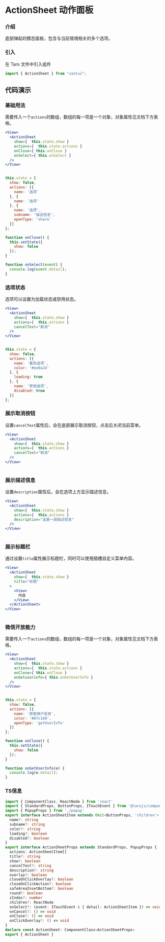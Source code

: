 # ActionSheet 动作面板

### 介绍

底部弹起的模态面板，包含与当前情境相关的多个选项。

### 引入

在 Taro 文件中引入组件

```js
import { ActionSheet } from "vantui"; 
```

## 代码演示

### 基础用法

需要传入一个`actions`的数组，数组的每一项是一个对象，对象属性见文档下方表格。

```jsx
<View>
  <ActionSheet
    show={  this.state.show }
    actions={  this.state.actions }
    onClose={ this.onClose }
    onSelect={ this.onSelect }
  />
</View>
 
```

```js
this.state = {
  show: false,
  actions: [{
    name: '选项'
  }, {
    name: '选项'
  }, {
    name: '选项',
    subname: '描述信息',
    openType: 'share'
  }]
};

function onClose() {
  this.setState({
    show: false
  });
}

function onSelect(event) {
  console.log(event.detail);
} 
```

### 选项状态

选项可以设置为加载状态或禁用状态。

```jsx
<View>
  <ActionSheet
    show={  this.state.show }
    actions={  this.actions }
    cancelText="取消"
  />
</View>
 
```

```js
this.state = {
  show: false,
  actions: [{
    name: '着色选项',
    color: '#ee0a24'
  }, {
    loading: true
  }, {
    name: '禁用选项',
    disabled: true
  }]
}; 
```

### 展示取消按钮

设置`cancelText`属性后，会在底部展示取消按钮，点击后关闭当前菜单。

```jsx
<View>
  <ActionSheet
    show={  this.state.show }
    actions={  this.actions }
    cancelText="取消"
  />
</View>
 
```

### 展示描述信息

设置`description`属性后，会在选项上方显示描述信息。

```jsx
<View>
  <ActionSheet
    show={  this.state.show }
    actions={  this.actions }
    description="这是一段描述信息"
  />
</View>
 
```

### 展示标题栏

通过设置`title`属性展示标题栏，同时可以使用插槽自定义菜单内容。

```jsx
<View>
  <ActionSheet
    show={  this.state.show }
    title="标题"
  >
    <View>
      内容
    </View>
  </ActionSheet>
</View>
 
```

### 微信开放能力

需要传入一个`actions`的数组，数组的每一项是一个对象，对象属性见文档下方表格。

```jsx
<View>
  <ActionSheet
    show={  this.state.show }
    actions={  this.state.actions }
    onClose={ this.onClose }
    onGetuserinfo={ this.onGetUserInfo }
  />
</View>
 
```

```js
this.state = {
  show: false,
  actions: [{
    name: '获取用户信息',
    color: '#07c160',
    openType: 'getUserInfo'
  }]
};

function onClose() {
  this.setState({
    show: false
  });
}

function onGetUserInfo(e) {
  console.log(e.detail);
} 
```
### TS信息
```ts 
import { ComponentClass, ReactNode } from 'react'
import { StandardProps, ButtonProps, ITouchEvent } from '@tarojs/components'
import { PopupProps } from './popup'
export interface ActionSheetItem extends Omit<ButtonProps, 'children'> {
  name?: string
  subname?: string
  color?: string
  loading?: boolean
  disabled?: boolean
}
export interface ActionSheetProps extends StandardProps, PopupProps {
  actions: ActionSheetItem[]
  title?: string
  show?: boolean
  cancelText?: string
  description?: string
  overlay?: boolean
  closeOnClickOverlay?: boolean
  closeOnClickAction?: boolean
  safeAreaInsetBottom?: boolean
  round?: boolean
  zIndex?: number
  children?: ReactNode
  onSelect?: (event: ITouchEvent & { detail: ActionSheetItem }) => void
  onCancel?: () => void
  onClose?: () => void
  onClickOverlay?: () => void
}
declare const ActionSheet: ComponentClass<ActionSheetProps>
export { ActionSheet }
```